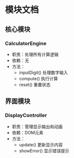 # 模块文档

## 核心模块
### CalculatorEngine
- 职责：处理所有计算逻辑
- 依赖：无
- 方法：
  - inputDigit() 处理数字输入
  - compute() 执行计算
  - reset() 重置状态

## 界面模块
### DisplayController
- 职责：管理显示输出和动画
- 依赖：DOM元素
- 方法：
  - update() 更新显示内容
  - showError() 显示错误提示
